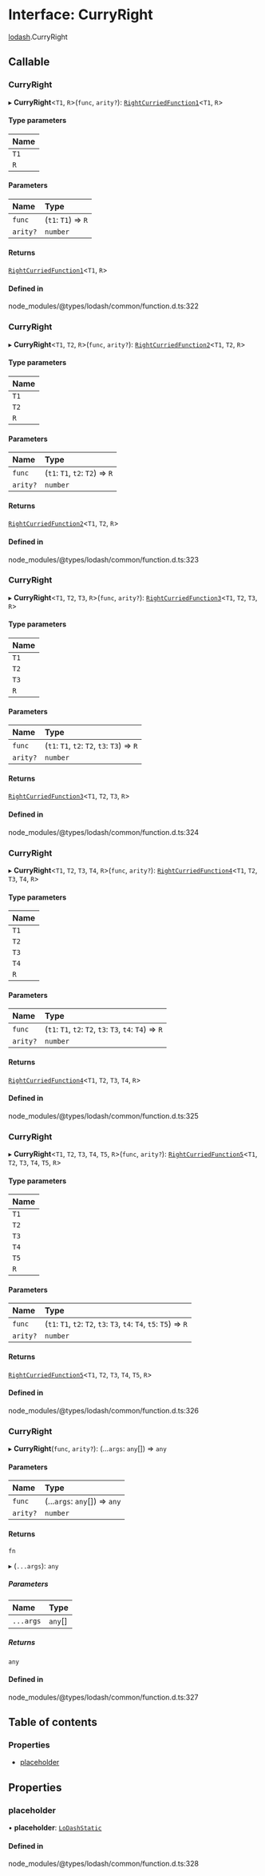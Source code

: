 # Interface: CurryRight

[lodash](../modules/lodash.md).CurryRight

## Callable

### CurryRight

▸ **CurryRight**<`T1`, `R`\>(`func`, `arity?`):
[`RightCurriedFunction1`](lodash.RightCurriedFunction1.md)<`T1`, `R`\>

#### Type parameters

| Name |
| :--- |
| `T1` |
| `R`  |

#### Parameters

| Name     | Type                |
| :------- | :------------------ |
| `func`   | (`t1`: `T1`) => `R` |
| `arity?` | `number`            |

#### Returns

[`RightCurriedFunction1`](lodash.RightCurriedFunction1.md)<`T1`, `R`\>

#### Defined in

node_modules/@types/lodash/common/function.d.ts:322

### CurryRight

▸ **CurryRight**<`T1`, `T2`, `R`\>(`func`, `arity?`):
[`RightCurriedFunction2`](lodash.RightCurriedFunction2.md)<`T1`, `T2`, `R`\>

#### Type parameters

| Name |
| :--- |
| `T1` |
| `T2` |
| `R`  |

#### Parameters

| Name     | Type                            |
| :------- | :------------------------------ |
| `func`   | (`t1`: `T1`, `t2`: `T2`) => `R` |
| `arity?` | `number`                        |

#### Returns

[`RightCurriedFunction2`](lodash.RightCurriedFunction2.md)<`T1`, `T2`, `R`\>

#### Defined in

node_modules/@types/lodash/common/function.d.ts:323

### CurryRight

▸ **CurryRight**<`T1`, `T2`, `T3`, `R`\>(`func`, `arity?`):
[`RightCurriedFunction3`](lodash.RightCurriedFunction3.md)<`T1`, `T2`, `T3`, `R`\>

#### Type parameters

| Name |
| :--- |
| `T1` |
| `T2` |
| `T3` |
| `R`  |

#### Parameters

| Name     | Type                                        |
| :------- | :------------------------------------------ |
| `func`   | (`t1`: `T1`, `t2`: `T2`, `t3`: `T3`) => `R` |
| `arity?` | `number`                                    |

#### Returns

[`RightCurriedFunction3`](lodash.RightCurriedFunction3.md)<`T1`, `T2`, `T3`, `R`\>

#### Defined in

node_modules/@types/lodash/common/function.d.ts:324

### CurryRight

▸ **CurryRight**<`T1`, `T2`, `T3`, `T4`, `R`\>(`func`, `arity?`):
[`RightCurriedFunction4`](lodash.RightCurriedFunction4.md)<`T1`, `T2`, `T3`, `T4`, `R`\>

#### Type parameters

| Name |
| :--- |
| `T1` |
| `T2` |
| `T3` |
| `T4` |
| `R`  |

#### Parameters

| Name     | Type                                                    |
| :------- | :------------------------------------------------------ |
| `func`   | (`t1`: `T1`, `t2`: `T2`, `t3`: `T3`, `t4`: `T4`) => `R` |
| `arity?` | `number`                                                |

#### Returns

[`RightCurriedFunction4`](lodash.RightCurriedFunction4.md)<`T1`, `T2`, `T3`, `T4`, `R`\>

#### Defined in

node_modules/@types/lodash/common/function.d.ts:325

### CurryRight

▸ **CurryRight**<`T1`, `T2`, `T3`, `T4`, `T5`, `R`\>(`func`, `arity?`):
[`RightCurriedFunction5`](lodash.RightCurriedFunction5.md)<`T1`, `T2`, `T3`, `T4`, `T5`, `R`\>

#### Type parameters

| Name |
| :--- |
| `T1` |
| `T2` |
| `T3` |
| `T4` |
| `T5` |
| `R`  |

#### Parameters

| Name     | Type                                                                |
| :------- | :------------------------------------------------------------------ |
| `func`   | (`t1`: `T1`, `t2`: `T2`, `t3`: `T3`, `t4`: `T4`, `t5`: `T5`) => `R` |
| `arity?` | `number`                                                            |

#### Returns

[`RightCurriedFunction5`](lodash.RightCurriedFunction5.md)<`T1`, `T2`, `T3`, `T4`, `T5`, `R`\>

#### Defined in

node_modules/@types/lodash/common/function.d.ts:326

### CurryRight

▸ **CurryRight**(`func`, `arity?`): (...`args`: `any`[]) => `any`

#### Parameters

| Name     | Type                          |
| :------- | :---------------------------- |
| `func`   | (...`args`: `any`[]) => `any` |
| `arity?` | `number`                      |

#### Returns

`fn`

▸ (`...args`): `any`

##### Parameters

| Name      | Type    |
| :-------- | :------ |
| `...args` | `any`[] |

##### Returns

`any`

#### Defined in

node_modules/@types/lodash/common/function.d.ts:327

## Table of contents

### Properties

- [placeholder](lodash.CurryRight.md#placeholder)

## Properties

### placeholder

• **placeholder**: [`LoDashStatic`](lodash.LoDashStatic.md)

#### Defined in

node_modules/@types/lodash/common/function.d.ts:328
